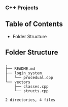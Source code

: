 ### C++ Projects

## Table of Contents

- Folder Structure

## Folder Structure

```
.
├── README.md
├── login_system
│   └── procedual.cpp
└── vectors
    ├── classes.cpp
    └── structs.cpp

2 directories, 4 files
```
